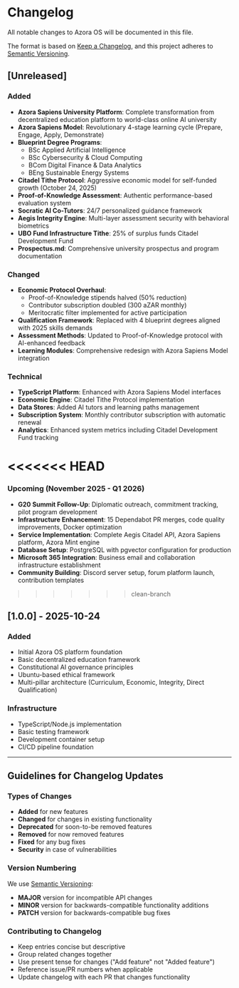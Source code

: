 # Changelog

All notable changes to Azora OS will be documented in this file.

The format is based on [Keep a Changelog](https://keepachangelog.com/en/1.0.0/),
and this project adheres to [Semantic Versioning](https://semver.org/spec/v2.0.0.html).

## [Unreleased]

### Added
- **Azora Sapiens University Platform**: Complete transformation from decentralized education platform to world-class online AI university
- **Azora Sapiens Model**: Revolutionary 4-stage learning cycle (Prepare, Engage, Apply, Demonstrate)
- **Blueprint Degree Programs**:
  - BSc Applied Artificial Intelligence
  - BSc Cybersecurity & Cloud Computing
  - BCom Digital Finance & Data Analytics
  - BEng Sustainable Energy Systems
- **Citadel Tithe Protocol**: Aggressive economic model for self-funded growth (October 24, 2025)
- **Proof-of-Knowledge Assessment**: Authentic performance-based evaluation system
- **Socratic AI Co-Tutors**: 24/7 personalized guidance framework
- **Aegis Integrity Engine**: Multi-layer assessment security with behavioral biometrics
- **UBO Fund Infrastructure Tithe**: 25% of surplus funds Citadel Development Fund
- **Prospectus.md**: Comprehensive university prospectus and program documentation

### Changed
- **Economic Protocol Overhaul**:
  - Proof-of-Knowledge stipends halved (50% reduction)
  - Contributor subscription doubled (300 aZAR monthly)
  - Meritocratic filter implemented for active participation
- **Qualification Framework**: Replaced with 4 blueprint degrees aligned with 2025 skills demands
- **Assessment Methods**: Updated to Proof-of-Knowledge protocol with AI-enhanced feedback
- **Learning Modules**: Comprehensive redesign with Azora Sapiens Model integration

### Technical
- **TypeScript Platform**: Enhanced with Azora Sapiens Model interfaces
- **Economic Engine**: Citadel Tithe Protocol implementation
- **Data Stores**: Added AI tutors and learning paths management
- **Subscription System**: Monthly contributor subscription with automatic renewal
- **Analytics**: Enhanced system metrics including Citadel Development Fund tracking

<<<<<<< HEAD
=======
### Upcoming (November 2025 - Q1 2026)
- **G20 Summit Follow-Up**: Diplomatic outreach, commitment tracking, pilot program development
- **Infrastructure Enhancement**: 15 Dependabot PR merges, code quality improvements, Docker optimization
- **Service Implementation**: Complete Aegis Citadel API, Azora Sapiens platform, Azora Mint engine
- **Database Setup**: PostgreSQL with pgvector configuration for production
- **Microsoft 365 Integration**: Business email and collaboration infrastructure establishment
- **Community Building**: Discord server setup, forum platform launch, contribution templates

>>>>>>> clean-branch
## [1.0.0] - 2025-10-24

### Added
- Initial Azora OS platform foundation
- Basic decentralized education framework
- Constitutional AI governance principles
- Ubuntu-based ethical framework
- Multi-pillar architecture (Curriculum, Economic, Integrity, Direct Qualification)

### Infrastructure
- TypeScript/Node.js implementation
- Basic testing framework
- Development container setup
- CI/CD pipeline foundation

---

## Guidelines for Changelog Updates

### Types of Changes
- **Added** for new features
- **Changed** for changes in existing functionality
- **Deprecated** for soon-to-be removed features
- **Removed** for now removed features
- **Fixed** for any bug fixes
- **Security** in case of vulnerabilities

### Version Numbering
We use [Semantic Versioning](https://semver.org/):
- **MAJOR** version for incompatible API changes
- **MINOR** version for backwards-compatible functionality additions
- **PATCH** version for backwards-compatible bug fixes

### Contributing to Changelog
- Keep entries concise but descriptive
- Group related changes together
- Use present tense for changes ("Add feature" not "Added feature")
- Reference issue/PR numbers when applicable
- Update changelog with each PR that changes functionality